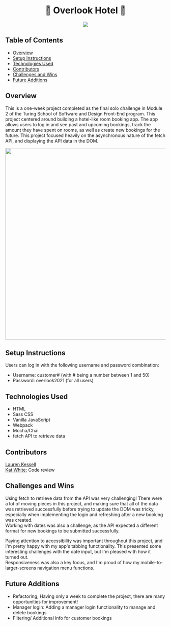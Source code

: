 <h1 align="center"> 🏨 Overlook Hotel 🏨 </h1>

<p align="center"><img src="https://user-images.githubusercontent.com/77205456/122142499-9db21800-ce1d-11eb-8eed-831f1764c2de.gif"></p>

## Table of Contents
  - <a href="#overview">Overview</a>
  - <a href="#setup-instructions">Setup Instructions</a>
  - <a href="#technologies-used">Technologies Used</a>
  - <a href="#contributors">Contributors</a>
  - <a href="#challenges-and-wins">Challenges and Wins</a>
  - <a href="#future-additions">Future Additions</a>

## <a id="#overview">Overview</a>
This is a one-week project completed as the final solo challenge in Module 2 of the Turing School of Software and Design Front-End program. This project centered around building a hotel-like room booking app. The app allows users to log in and see past and upcoming bookings, track the amount they have spent on rooms, as well as create new bookings for the future. This project focused heavily on the asynchronous nature of the fetch API, and displaying the API data in the DOM. 
<p align="center"><img src="https://user-images.githubusercontent.com/77205456/122142579-c9350280-ce1d-11eb-9a4a-9ffcc46ed121.jpg" width="600"></p>

## <a id="#setup-instructions">Setup Instructions</a>
Users can log in with the following username and password combination:
- Username: customer# (with # being a number between 1 and 50)
- Password: overlook2021 (for all users)

## <a id="#technologies-used">Technologies Used</a>
- HTML
- Sass CSS
- Vanilla JavaScript
- Webpack
- Mocha/Chai
- fetch API to retrieve data

## <a id="#contributors">Contributors</a>
[Lauren Kessell](https://github.com/LKessell)  
[Kat White](https://github.com/k-atwhite); Code review

## <a id="#challenges-and-wins">Challenges and Wins</a>
Using fetch to retrieve data from the API was very challenging! There were a lot of moving pieces in this project, and making sure that all of the data was retrieved successfully before trying to update the DOM was tricky, especially when implementing the login and refreshing after a new booking was created.  
Working with dates was also a challenge, as the API expected a different format for new bookings to be submitted successfully.  

Paying attention to accessibility was important throughout this project, and I'm pretty happy with my app's tabbing functionality. This presented some interesting challenges with the date input, but I'm pleased with how it turned out.  
Responsiveness was also a key focus, and I'm proud of how my mobile-to-larger-screens navigation menu functions.

## <a id="#future-additions">Future Additions</a>
- Refactoring; Having only a week to complete the project, there are many opportunities for improvement!
- Manager login: Adding a manager login functionality to manage and delete bookings
- Filtering/ Additional info for customer bookings
